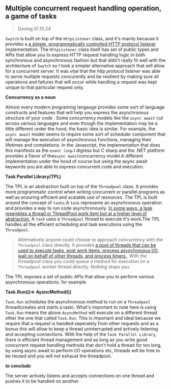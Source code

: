 ## Multiple concurrent request handling operation, a game of tasks 

>Devlog 01.10.24

`Swytch` is built on top of the `HttpListener` class, and it's mainly because it provides a 
[a simple, programmatically controlled HTTP protocol listener](https://learn.microsoft.com/en-us/dotnet/api/system.net.httplistener?view=net-8.0)
implementation. The `HttpListener` class itself has set of public types and  APIs that allow you to express HTTP request
handling logic in both synchronous and asynchronous fashion but that didn't really fit well with the architecture of `Swytch` so I
took a simpler alternative approach that will allow for a concurrent server. It was vital that the _http protocol listener_ was able to serve multiple requests
concurently and be resilient by making sure all operations and failures that will occur while handling a request was kept unique to that particular request only.


**Concurrency as a noun**

Almost every modern programing langauge provides some sort of language constructs and features that will help you express the asynchronous 
structure of your code . Some concurrency models like the `async await` cut across various languages and even though the implementation may be 
a little different under the hood, the basic idea is similar. For example, the `async await` model seems to require some 
sort of scheduler component that will manage the execution of asynchronous functions, managing their lifetimes and completions.
In the Javascript, the implementation that does this manifests as the `event loop`.I digress but
C sharp and the .NET platform provides a flavor of the`async await`concurrency model.A different implementation under the hood of course but using the async await keywords
you are able to express concurrent code and execution.  


**Task Parallel Library(TPL)**

The TPL is an abstraction built on top of the `Threadpool` class. It provides more programmatic control
when writing concurrent or parallel programs as well as ensuring efficient and scalable use of resources. 
The  TPL is built around the concept of `tasks`.A `task` represents an asynchronous operation and provides a way to run code asynchronously.
[In some ways, a task resembles a thread or ThreadPool work item but at a higher level of abstraction.](https://learn.microsoft.com/en-us/dotnet/standard/parallel-programming/task-based-asynchronous-programming) 
A `task` uses a `Threadpool` thread to
execute it's work.The TPL handles all the efficient scheduling and task executions using the `Threadpool`.

>Alternatively anyone could choose to approach concurrency with the` Threadpool` class directly. It provides
[a pool of threads that can be used to execute tasks, post work items, process asynchronous I/O, wait on behalf of other threads, and process timers.](https://learn.microsoft.com/en-us/dotnet/api/system.threading.threadpool?view=net-8.0).
With the threadpool class you could queue a method for execution on a `Threadpool` worker thread directly. Nothing stops you.

The TPL exposes a set of public APIs that allow you to perform various asynchronous operations. for example

**Task.Run(()=> AysncMethod())**

`Task.Run`  schedules the asynchronous method to run on a `Threadpool` thread(creates and starts a task). What's important to 
note here is using `Task.Run` means the above `AsyncMethod` will
execute on a different thread other the one that called `Task.Run`. This is important and ideal 
because we require that a request is handled seperately from other requests and as a bonus this will allow to keep a thread 
uninterrupted and actively listening and accepting connections. With the help of  the `Task Parallel Library`, there is efficient thread management and as long as 
you write good concurrent request handling methods  that don't hold a thread for too long, by using async await to
perform I/O operations etc, threads will be free to be reused and you will not exhaust the threadpool.

***to conclude***

The server actively listens and accepts connections on one thread and pushes it to be handled on another.















